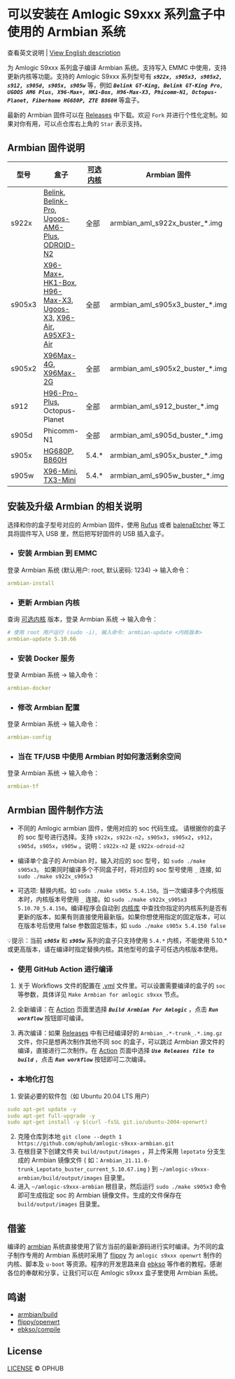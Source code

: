 # 可以安装在 Amlogic S9xxx 系列盒子中使用的 Armbian 系统

查看英文说明 | [View English description](README.md)

为 Amlogic S9xxx 系列盒子编译 Armbian 系统。支持写入 EMMC 中使用，支持更新内核等功能。支持的 Amlogic S9xxx 系列型号有 ***`s922x, s905x3, s905x2, s912, s905d, s905x, s905w`*** 等，例如 ***`Belink GT-King, Belink GT-King Pro, UGOOS AM6 Plus, X96-Max+, HK1-Box, H96-Max-X3, Phicomm-N1, Octopus-Planet, Fiberhome HG680P, ZTE B860H`*** 等盒子。

最新的 Armbian 固件可以在 [Releases](https://github.com/ophub/amlogic-s9xxx-armbian/releases) 中下载。欢迎 `Fork` 并进行个性化定制。如果对你有用，可以点仓库右上角的 `Star` 表示支持。

## Armbian 固件说明

| 型号  | 盒子 | [可选内核](https://github.com/ophub/flippy-kernel/tree/main/library) | Armbian 固件 |
| ---- | ---- | ---- | ---- |
| s922x | [Belink](https://tokopedia.link/RAgZmOM41db), [Belink-Pro](https://tokopedia.link/sfTHlfS41db), [Ugoos-AM6-Plus](https://tokopedia.link/pHGKXuV41db), [ODROID-N2](https://www.tokopedia.com/search?st=product&q=ODROID-N2) | 全部 | armbian_aml_s922x_buster_*.img |
| s905x3 | [X96-Max+](https://tokopedia.link/uMaH09s41db), [HK1-Box](https://tokopedia.link/xhWeQgTuwfb), [H96-Max-X3](https://tokopedia.link/KuWvwoYuwfb), [Ugoos-X3](https://tokopedia.link/duoIXZpdGgb), [X96-Air](https://tokopedia.link/5WHiETbdGgb), [A95XF3-Air](https://tokopedia.link/ByBL45jdGgb) | 全部 | armbian_aml_s905x3_buster_*.img |
| s905x2 | [X96Max-4G](https://tokopedia.link/HcfLaRzjqeb), [X96Max-2G](https://tokopedia.link/HcfLaRzjqeb) | 全部 | armbian_aml_s905x2_buster_*.img |
| s912 | [H96-Pro-Plus](https://tokopedia.link/jb42fsBdGgb), Octopus-Planet | 全部 | armbian_aml_s912_buster_*.img |
| s905d | Phicomm-N1 | 全部 | armbian_aml_s905d_buster_*.img |
| s905x | [HG680P](https://tokopedia.link/HbrIbqQcGgb), [B860H](https://tokopedia.link/LC4DiTXtEib) | 5.4.* | armbian_aml_s905x_buster_*.img |
| s905w | [X96-Mini](https://tokopedia.link/ro207Hsjqeb), [TX3-Mini](https://www.tokopedia.com/beststereo/tanix-tx3-mini-2gb-16gb-android-7-1-kodi-17-3-amlogic-s905w-4k-tv-box) | 5.4.* | armbian_aml_s905w_buster_*.img |

## 安装及升级 Armbian 的相关说明

选择和你的盒子型号对应的 Armbian 固件，使用 [Rufus](https://rufus.ie/) 或者 [balenaEtcher](https://www.balena.io/etcher/) 等工具将固件写入 USB 里，然后把写好固件的 USB 插入盒子。

- ### 安装 Armbian 到 EMMC

登录 Armbian 系统 (默认用户: root, 默认密码: 1234) → 输入命令：

```yaml
armbian-install
```

- ### 更新 Armbian 内核

查询 [可选内核](https://github.com/ophub/flippy-kernel/tree/main/library) 版本，登录 Armbian 系统 → 输入命令：

```yaml
# 使用 root 用户运行 (sudo -i), 输入命令: armbian-update <内核版本>
armbian-update 5.10.66
```

- ### 安装 Docker 服务

登录 Armbian 系统 → 输入命令：

```yaml
armbian-docker
```

- ### 修改 Armbian 配置

登录 Armbian 系统 → 输入命令：

```yaml
armbian-config
```

- ### 当在 TF/USB 中使用 Armbian 时如何激活剩余空间

登录 Armbian 系统 → 输入命令：

```yaml
armbian-tf
```

## Armbian 固件制作方法

- 不同的 Amlogic armbian 固件，使用对应的 soc 代码生成。 请根据你的盒子的 soc 型号进行选择。支持 `s922x`，`s922x-n2`，`s905x3`，`s905x2`，`s912`，`s905d`，`s905x`，`s905w` 。说明：`s922x-n2` 是 `s922x-odroid-n2`

- 编译单个盒子的 Armbian 时，输入对应的 soc 型号，如 `sudo ./make s905x3`。 如果同时编译多个不同盒子时，将对应的 soc 型号使用 `_` 连接, 如 `sudo ./make s922x_s905x3`

- 可选项: 替换内核。如 `sudo ./make s905x 5.4.150`。当一次编译多个内核版本时，内核版本号使用 `_` 连接。如 `sudo ./make s922x_s905x3 5.10.70_5.4.150`。编译程序会自动到 [内核库](https://github.com/ophub/flippy-kernel/tree/main/library) 中查找你指定的内核系列是否有更新的版本，如果有则直接使用最新版。如果你想使用指定的固定版本，可以在版本号后使用 false 参数固定版本，如 `sudo ./make s905x 5.4.150 false`

💡提示：当前 ***`s905x`*** 和 ***`s905w`*** 系列的盒子只支持使用 `5.4.*` 内核，不能使用 5.10.* 或更高版本，请在编译时指定替换内核。其他型号的盒子可任选内核版本使用。

- ### 使用 GitHub Action 进行编译

1. 关于 Workflows 文件的配置在 [.yml](.github/workflows) 文件里。可以设置需要编译的盒子的 `soc` 等参数，具体详见 `Make Armbian for amlogic s9xxx` 节点。

2. 全新编译：在 [Action](https://github.com/ophub/amlogic-s9xxx-armbian/actions) 页面里选择 ***`Build Armbian For Amlogic`*** ，点击 ***`Run workflow`*** 按钮即可编译。

3. 再次编译：如果 [Releases](https://github.com/ophub/amlogic-s9xxx-armbian/releases) 中有已经编译好的 `Armbian_.*-trunk_.*.img.gz` 文件，你只是想再次制作其他不同 soc 的盒子，可以跳过 Armbian 源文件的编译，直接进行二次制作。在 [Action](https://github.com/ophub/amlogic-s9xxx-armbian/actions) 页面中选择  ***`Use Releases file to build`*** ，点击 ***`Run workflow`*** 按钮即可二次编译。

- ### 本地化打包

1. 安装必要的软件包（如 Ubuntu 20.04 LTS 用户）

```yaml
sudo apt-get update -y
sudo apt-get full-upgrade -y
sudo apt-get install -y $(curl -fsSL git.io/ubuntu-2004-openwrt)
```

2. 克隆仓库到本地 `git clone --depth 1 https://github.com/ophub/amlogic-s9xxx-armbian.git`
3. 在根目录下创建文件夹 `build/output/images` ，并上传采用 `lepotato` 分支生成的 Armbian 镜像文件 ( 如：`Armbian_21.11.0-trunk_Lepotato_buster_current_5.10.67.img` ) 到 `~/amlogic-s9xxx-armbian/build/output/images` 目录里。
4. 进入 `~/amlogic-s9xxx-armbian` 根目录，然后运行 `sudo ./make s905x3` 命令即可生成指定 soc 的 Armbian 镜像文件。生成的文件保存在 `build/output/images` 目录里。

## 借鉴

编译的 [armbian](https://github.com/armbian/build) 系统直接使用了官方当前的最新源码进行实时编译。为不同的盒子制作专用的 Armbian 系统时采用了 [flippy](https://github.com/unifreq/openwrt_packit) 为 `amlogic s9xxx openwrt` 制作的内核、脚本及 `u-boot` 等资源。程序的开发思路来自 [ebkso](https://www.kflyo.com/howto-compile-armbian-for-n1-box) 等作者的教程。感谢各位的奉献和分享，让我们可以在 Amlogic s9xxx 盒子里使用 Armbian 系统。

## 鸣谢

- [armbian/build](https://github.com/armbian/build)
- [flippy/openwrt](https://github.com/unifreq)
- [ebkso/compile](https://www.kflyo.com/howto-compile-armbian-for-n1-box)

## License

[LICENSE](https://github.com/ophub/amlogic-s9xxx-armbian/blob/main/LICENSE) © OPHUB

